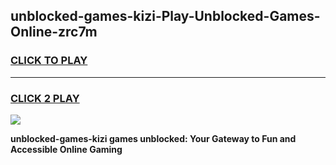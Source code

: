 
## unblocked-games-kizi-Play-Unblocked-Games-Online-zrc7m
<h3>
<a href="https://premium76.site?title=unblocked-games-kizi&ref=25A">CLICK TO PLAY</a></h3>
<hr>

<h3>
<a href="https://premium76.site?title=unblocked-games-kizi&ref=25A">CLICK 2 PLAY</a>
  
</h3>

<a href="https://premium76.site?title=unblocked-games-kizi&ref=25A"><img src="https://clearcache.store/games.png"></a>


**unblocked-games-kizi games unblocked: Your Gateway to Fun and Accessible Online Gaming**
